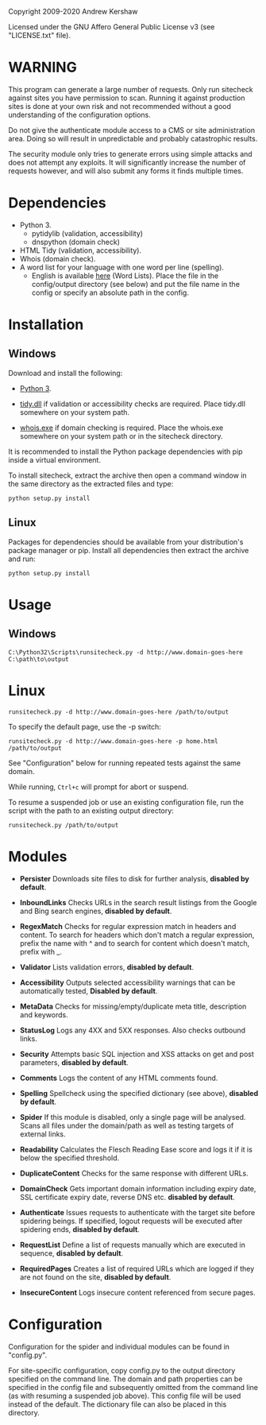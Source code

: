 Copyright 2009-2020 Andrew Kershaw

Licensed under the GNU Affero General Public License v3 (see
"LICENSE.txt" file).

# WARNING

This program can generate a large number of requests. Only run
sitecheck against sites you have permission to scan. Running it against
production sites is done at your own risk and not recommended without a
good understanding of the configuration options.

Do not give the authenticate module access to a CMS or site
administration area. Doing so will result in unpredictable and probably
catastrophic results.

The security module only tries to generate errors using simple attacks
and does not attempt any exploits. It will significantly increase the
number of requests however, and will also submit any forms it finds
multiple times.

# Dependencies

- Python 3.
    - pytidylib (validation, accessibility)
    - dnspython (domain check)
- HTML Tidy (validation, accessibility).
- Whois (domain check).
- A word list for your language with one word per line (spelling).
    - English is available [here](http://www.nltk.org/nltk_data/) (Word Lists).
    Place the file in the config/output directory (see below) and put the file
    name in the config or specify an absolute path in the config.

# Installation

## Windows

Download and install the following:

- [Python 3](http://www.python.org/download/).

- [tidy.dll](http://www.html-tidy.org/) if validation or
accessibility checks are required. Place tidy.dll somewhere on your
system path.

- [whois.exe](https://docs.microsoft.com/en-us/sysinternals/downloads/whois)
if domain checking is required. Place the whois.exe somewhere on your system path
or in the sitecheck directory.

It is recommended to install the Python package dependencies with pip inside a
virtual environment.

To install sitecheck, extract the archive then open a command window
in the same directory as the extracted files and type:

`python setup.py install`

## Linux

Packages for dependencies should be available from your distribution's
package manager or pip. Install all dependencies then extract the
archive and run:

`python setup.py install`

# Usage

## Windows

`C:\Python32\Scripts\runsitecheck.py -d http://www.domain-goes-here
C:\path\to\output`

# Linux

`runsitecheck.py -d http://www.domain-goes-here /path/to/output`

To specify the default page, use the -p switch:

`runsitecheck.py -d http://www.domain-goes-here -p home.html
/path/to/output`

See "Configuration" below for running repeated tests against the same
domain.

While running, `Ctrl+c` will prompt for abort or suspend.

To resume a suspended job or use an existing configuration file, run
the script with the path to an existing output directory:

`runsitecheck.py /path/to/output`

# Modules

- **Persister** Downloads site files to disk for further analysis,
**disabled by default**.

- **InboundLinks** Checks URLs in the search result listings from the
Google and Bing search engines, **disabled by default**.

- **RegexMatch** Checks for regular expression match in headers and
content. To search for headers which don't match a regular expression,
prefix the name with ^ and to search for content which doesn't match,
prefix with _.

- **Validator** Lists validation errors, **disabled by default**.

- **Accessibility** Outputs selected accessibility warnings that
can be automatically tested, **Disabled by default**.

- **MetaData** Checks for missing/empty/duplicate meta title, description
and keywords.

- **StatusLog** Logs any 4XX and 5XX responses. Also checks outbound links.

- **Security** Attempts basic SQL injection and XSS attacks on get and
post parameters, **disabled by default**.

- **Comments** Logs the content of any HTML comments found.

- **Spelling** Spellcheck using the specified dictionary (see above),
**disabled by default**.

- **Spider** If this module is disabled, only a single page will be
analysed. Scans all files under the domain/path as well as testing
targets of external links.

- **Readability** Calculates the Flesch Reading Ease score and logs it if
it is below the specified threshold.

- **DuplicateContent** Checks for the same response with different URLs.

- **DomainCheck** Gets important domain information including expiry date,
SSL certificate expiry date, reverse DNS etc. **disabled by default**.

- **Authenticate** Issues requests to authenticate with the target site
before spidering beings. If specified, logout requests will be executed
after spidering ends, **disabled by default**.

- **RequestList** Define a list of requests manually which are executed in
sequence, **disabled by default**.

- **RequiredPages** Creates a list of required URLs which are logged if
they are not found on the site, **disabled by default**.

- **InsecureContent** Logs insecure content referenced from secure pages.

# Configuration

Configuration for the spider and individual modules can be found in
"config.py".

For site-specific configuration, copy config.py to the output directory
specified on the command line. The domain and path properties can be
specified in the config file and subsequently omitted from the command
line (as with resuming a suspended job above). This config file will be
used instead of the default. The dictionary file can also be placed in
this directory.
